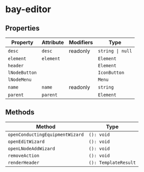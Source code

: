 # bay-editor

## Properties

| Property      | Attribute | Modifiers | Type             |
|---------------|-----------|-----------|------------------|
| `desc`        | `desc`    | readonly  | `string \| null` |
| `element`     | `element` |           | `Element`        |
| `header`      |           |           | `Element`        |
| `lNodeButton` |           |           | `IconButton`     |
| `lNodeMenu`   |           |           | `Menu`           |
| `name`        | `name`    | readonly  | `string`         |
| `parent`      | `parent`  |           | `Element`        |

## Methods

| Method                          | Type                 |
|---------------------------------|----------------------|
| `openConductingEquipmentWizard` | `(): void`           |
| `openEditWizard`                | `(): void`           |
| `openLNodeAddWizard`            | `(): void`           |
| `removeAction`                  | `(): void`           |
| `renderHeader`                  | `(): TemplateResult` |
